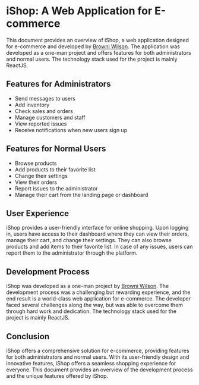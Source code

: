 # iShop: A Web Application for E-commerce

This document provides an overview of iShop, a web application designed for e-commerce and developed by [Browni Wilson](https://github.com/browniwils). The application was developed as a one-man project and offers features for both administrators and normal users. The technology stack used for the project is mainly ReactJS. 

## Features for Administrators
- Send messages to users
- Add inventory
- Check sales and orders
- Manage customers and staff
- View reported issues
- Receive notifications when new users sign up

## Features for Normal Users
- Browse products
- Add products to their favorite list
- Change their settings
- View their orders
- Report issues to the administrator
- Manage their cart from the landing page or dashboard

## User Experience
iShop provides a user-friendly interface for online shopping. Upon logging in, users have access to their dashboard where they can view their orders, manage their cart, and change their settings. They can also browse products and add items to their favorite list. In case of any issues, users can report them to the administrator through the platform. 

## Development Process
iShop was developed as a one-man project by [Browni Wilson](https://github.com/browniwils). The development process was a challenging but rewarding experience, and the end result is a world-class web application for e-commerce. The developer faced several challenges along the way, but was able to overcome them through hard work and dedication. The technology stack used for the project is mainly ReactJS. 

## Conclusion
iShop offers a comprehensive solution for e-commerce, providing features for both administrators and normal users. With its user-friendly design and innovative features, iShop offers a seamless shopping experience for everyone. This document provides an overview of the development process and the unique features offered by iShop.

